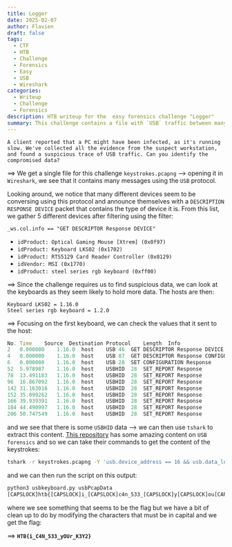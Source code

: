 ```yaml
---
title: Logger
date: 2025-02-07
author: Flavien
draft: false
tags:
  - CTF
  - HTB
  - Challenge
  - Forensics
  - Easy
  - USB
  - Wireshark
categories:
  - Writeup
  - Challenge
  - Forensics
description: HTB writeup for the  easy forensics challenge "Logger"
summary: This challenge contains a file with `USB` traffic between many hosts. We can inspect this traffic and use a script to recover the keystrokes which contain the flag.
---
```


```
A client reported that a PC might have been infected, as it's running slow. We've collected all the evidence from the suspect workstation, and found a suspicious trace of USB traffic. Can you identify the compromised data?
```

==> We get a single file for this challenge `keystrokes.pcapng` --> opening it in `Wireshark`, we see that it contains many messages using the `USB` protocol.

Looking around, we notice that many different devices seem to be conversing using this protocol and announce themselves with a `DESCRIPTION RESPONSE DEVICE` packet that contains the type of device it is. From this list, we gather 5 different devices after filtering using the filter:

```http
_ws.col.info == "GET DESCRIPTOR Response DEVICE"
```

- `idProduct: Optical Gaming Mouse [Xtrem] (0x0f97)`
- `idProduct: Keyboard LKS02 (0x1702)`
- `idProduct: RTS5129 Card Reader Controller (0x0129)`
- `idVendor: MSI (0x1770)`
- `idProduct: steel series rgb keyboard (0xff00)`

==> Since the challenge requires us to find suspicious data, we can look at the keyboards as they seem likely to hold more data. The hosts are then:

```
Keyboard LKS02 = 1.16.0
Steel series rgb keyboard = 1.2.0
```

==> Focusing on the first keyboard, we can check the values that it sent to the host:

```js
No.	Time	Source	Destination	Protocol	Length	Info
2	0.000000	1.16.0	host	USB	46	GET DESCRIPTOR Response DEVICE
4	0.000000	1.16.0	host	USB	87	GET DESCRIPTOR Response CONFIGURATION
6	0.000000	1.16.0	host	USB	28	SET CONFIGURATION Response
52	5.978987	1.16.0	host	USBHID	28	SET_REPORT Response
78	13.491183	1.16.0	host	USBHID	28	SET_REPORT Response
96	16.867092	1.16.0	host	USBHID	28	SET_REPORT Response
142	31.163016	1.16.0	host	USBHID	28	SET_REPORT Response
152	35.099262	1.16.0	host	USBHID	28	SET_REPORT Response
166	39.939391	1.16.0	host	USBHID	28	SET_REPORT Response
184	44.490997	1.16.0	host	USBHID	28	SET_REPORT Response
206	50.747549	1.16.0	host	USBHID	28	SET_REPORT Response
```

and we see that there is some `USBHID` data --> we can then use `tshark` to extract this content. [This repository](https://github.com/TeamRocketIst/ctf-usb-keyboard-parser) has some amazing content on `USB forensics` and so we can take their commands to get the content of the keystrokes:

```bash
tshark -r keystrokes.pcapng -Y 'usb.device_address == 16 && usb.data_len == 8' -Tfields -e usbhid.data | sed 's/../:&/g2' > usbPcapData
```

and we can then run the script on this output:

```bash
python3 usbkeyboard.py usbPcapData 
[CAPSLOCK]htb{[CAPSLOCK]i_[CAPSLOCK]c4n_533_[CAPSLOCK]y[CAPSLOCK]ou[CAPSLOCK]r_[CAPSLOCK]k3y2[CAPSLOCK]}
```

where we see something that seems to be the flag but we have a bit of clean up to do by modifying the characters that must be in capital and we get the flag:

==> **`HTB{i_C4N_533_yOUr_K3Y2}`**

